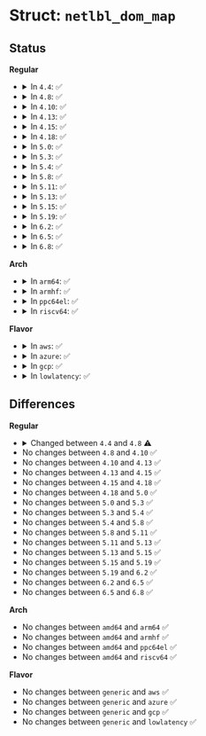 # Struct: <code>netlbl_dom_map</code>

## Status
<b>Regular</b>
<ul>
<li>
<details>
<summary>In <code>4.4</code>: ✅</summary>

```c
struct netlbl_dom_map {
    char *domain;
    struct netlbl_dommap_def def;
    u32 valid;
    struct list_head list;
    struct callback_head rcu;
};
```
</details>
</li>
<li>
<details>
<summary>In <code>4.8</code>: ✅</summary>

```c
struct netlbl_dom_map {
    char *domain;
    u16 family;
    struct netlbl_dommap_def def;
    u32 valid;
    struct list_head list;
    struct callback_head rcu;
};
```
</details>
</li>
<li>
<details>
<summary>In <code>4.10</code>: ✅</summary>

```c
struct netlbl_dom_map {
    char *domain;
    u16 family;
    struct netlbl_dommap_def def;
    u32 valid;
    struct list_head list;
    struct callback_head rcu;
};
```
</details>
</li>
<li>
<details>
<summary>In <code>4.13</code>: ✅</summary>

```c
struct netlbl_dom_map {
    char *domain;
    u16 family;
    struct netlbl_dommap_def def;
    u32 valid;
    struct list_head list;
    struct callback_head rcu;
};
```
</details>
</li>
<li>
<details>
<summary>In <code>4.15</code>: ✅</summary>

```c
struct netlbl_dom_map {
    char *domain;
    u16 family;
    struct netlbl_dommap_def def;
    u32 valid;
    struct list_head list;
    struct callback_head rcu;
};
```
</details>
</li>
<li>
<details>
<summary>In <code>4.18</code>: ✅</summary>

```c
struct netlbl_dom_map {
    char *domain;
    u16 family;
    struct netlbl_dommap_def def;
    u32 valid;
    struct list_head list;
    struct callback_head rcu;
};
```
</details>
</li>
<li>
<details>
<summary>In <code>5.0</code>: ✅</summary>

```c
struct netlbl_dom_map {
    char *domain;
    u16 family;
    struct netlbl_dommap_def def;
    u32 valid;
    struct list_head list;
    struct callback_head rcu;
};
```
</details>
</li>
<li>
<details>
<summary>In <code>5.3</code>: ✅</summary>

```c
struct netlbl_dom_map {
    char *domain;
    u16 family;
    struct netlbl_dommap_def def;
    u32 valid;
    struct list_head list;
    struct callback_head rcu;
};
```
</details>
</li>
<li>
<details>
<summary>In <code>5.4</code>: ✅</summary>

```c
struct netlbl_dom_map {
    char *domain;
    u16 family;
    struct netlbl_dommap_def def;
    u32 valid;
    struct list_head list;
    struct callback_head rcu;
};
```
</details>
</li>
<li>
<details>
<summary>In <code>5.8</code>: ✅</summary>

```c
struct netlbl_dom_map {
    char *domain;
    u16 family;
    struct netlbl_dommap_def def;
    u32 valid;
    struct list_head list;
    struct callback_head rcu;
};
```
</details>
</li>
<li>
<details>
<summary>In <code>5.11</code>: ✅</summary>

```c
struct netlbl_dom_map {
    char *domain;
    u16 family;
    struct netlbl_dommap_def def;
    u32 valid;
    struct list_head list;
    struct callback_head rcu;
};
```
</details>
</li>
<li>
<details>
<summary>In <code>5.13</code>: ✅</summary>

```c
struct netlbl_dom_map {
    char *domain;
    u16 family;
    struct netlbl_dommap_def def;
    u32 valid;
    struct list_head list;
    struct callback_head rcu;
};
```
</details>
</li>
<li>
<details>
<summary>In <code>5.15</code>: ✅</summary>

```c
struct netlbl_dom_map {
    char *domain;
    u16 family;
    struct netlbl_dommap_def def;
    u32 valid;
    struct list_head list;
    struct callback_head rcu;
};
```
</details>
</li>
<li>
<details>
<summary>In <code>5.19</code>: ✅</summary>

```c
struct netlbl_dom_map {
    char *domain;
    u16 family;
    struct netlbl_dommap_def def;
    u32 valid;
    struct list_head list;
    struct callback_head rcu;
};
```
</details>
</li>
<li>
<details>
<summary>In <code>6.2</code>: ✅</summary>

```c
struct netlbl_dom_map {
    char *domain;
    u16 family;
    struct netlbl_dommap_def def;
    u32 valid;
    struct list_head list;
    struct callback_head rcu;
};
```
</details>
</li>
<li>
<details>
<summary>In <code>6.5</code>: ✅</summary>

```c
struct netlbl_dom_map {
    char *domain;
    struct netlbl_dommap_def def;
    u16 family;
    u32 valid;
    struct list_head list;
    struct callback_head rcu;
};
```
</details>
</li>
<li>
<details>
<summary>In <code>6.8</code>: ✅</summary>

```c
struct netlbl_dom_map {
    char *domain;
    struct netlbl_dommap_def def;
    u16 family;
    u32 valid;
    struct list_head list;
    struct callback_head rcu;
};
```
</details>
</li>
</ul>
<b>Arch</b>
<ul>
<li>
<details>
<summary>In <code>arm64</code>: ✅</summary>

```c
struct netlbl_dom_map {
    char *domain;
    u16 family;
    struct netlbl_dommap_def def;
    u32 valid;
    struct list_head list;
    struct callback_head rcu;
};
```
</details>
</li>
<li>
<details>
<summary>In <code>armhf</code>: ✅</summary>

```c
struct netlbl_dom_map {
    char *domain;
    u16 family;
    struct netlbl_dommap_def def;
    u32 valid;
    struct list_head list;
    struct callback_head rcu;
};
```
</details>
</li>
<li>
<details>
<summary>In <code>ppc64el</code>: ✅</summary>

```c
struct netlbl_dom_map {
    char *domain;
    u16 family;
    struct netlbl_dommap_def def;
    u32 valid;
    struct list_head list;
    struct callback_head rcu;
};
```
</details>
</li>
<li>
<details>
<summary>In <code>riscv64</code>: ✅</summary>

```c
struct netlbl_dom_map {
    char *domain;
    u16 family;
    struct netlbl_dommap_def def;
    u32 valid;
    struct list_head list;
    struct callback_head rcu;
};
```
</details>
</li>
</ul>
<b>Flavor</b>
<ul>
<li>
<details>
<summary>In <code>aws</code>: ✅</summary>

```c
struct netlbl_dom_map {
    char *domain;
    u16 family;
    struct netlbl_dommap_def def;
    u32 valid;
    struct list_head list;
    struct callback_head rcu;
};
```
</details>
</li>
<li>
<details>
<summary>In <code>azure</code>: ✅</summary>

```c
struct netlbl_dom_map {
    char *domain;
    u16 family;
    struct netlbl_dommap_def def;
    u32 valid;
    struct list_head list;
    struct callback_head rcu;
};
```
</details>
</li>
<li>
<details>
<summary>In <code>gcp</code>: ✅</summary>

```c
struct netlbl_dom_map {
    char *domain;
    u16 family;
    struct netlbl_dommap_def def;
    u32 valid;
    struct list_head list;
    struct callback_head rcu;
};
```
</details>
</li>
<li>
<details>
<summary>In <code>lowlatency</code>: ✅</summary>

```c
struct netlbl_dom_map {
    char *domain;
    u16 family;
    struct netlbl_dommap_def def;
    u32 valid;
    struct list_head list;
    struct callback_head rcu;
};
```
</details>
</li>
</ul>

## Differences
<b>Regular</b>
<ul>
<li>
<details>
<summary>Changed between <code>4.4</code> and <code>4.8</code> ⚠️</summary>
<ul>
<li>
<b>Field added. </b>
<code>u16 family</code>
</li>
</ul>
</details>
</li>
<li>
No changes between <code>4.8</code> and <code>4.10</code> ✅
</li>
<li>
No changes between <code>4.10</code> and <code>4.13</code> ✅
</li>
<li>
No changes between <code>4.13</code> and <code>4.15</code> ✅
</li>
<li>
No changes between <code>4.15</code> and <code>4.18</code> ✅
</li>
<li>
No changes between <code>4.18</code> and <code>5.0</code> ✅
</li>
<li>
No changes between <code>5.0</code> and <code>5.3</code> ✅
</li>
<li>
No changes between <code>5.3</code> and <code>5.4</code> ✅
</li>
<li>
No changes between <code>5.4</code> and <code>5.8</code> ✅
</li>
<li>
No changes between <code>5.8</code> and <code>5.11</code> ✅
</li>
<li>
No changes between <code>5.11</code> and <code>5.13</code> ✅
</li>
<li>
No changes between <code>5.13</code> and <code>5.15</code> ✅
</li>
<li>
No changes between <code>5.15</code> and <code>5.19</code> ✅
</li>
<li>
No changes between <code>5.19</code> and <code>6.2</code> ✅
</li>
<li>
No changes between <code>6.2</code> and <code>6.5</code> ✅
</li>
<li>
No changes between <code>6.5</code> and <code>6.8</code> ✅
</li>
</ul>
<b>Arch</b>
<ul>
<li>
No changes between <code>amd64</code> and <code>arm64</code> ✅
</li>
<li>
No changes between <code>amd64</code> and <code>armhf</code> ✅
</li>
<li>
No changes between <code>amd64</code> and <code>ppc64el</code> ✅
</li>
<li>
No changes between <code>amd64</code> and <code>riscv64</code> ✅
</li>
</ul>
<b>Flavor</b>
<ul>
<li>
No changes between <code>generic</code> and <code>aws</code> ✅
</li>
<li>
No changes between <code>generic</code> and <code>azure</code> ✅
</li>
<li>
No changes between <code>generic</code> and <code>gcp</code> ✅
</li>
<li>
No changes between <code>generic</code> and <code>lowlatency</code> ✅
</li>
</ul>
